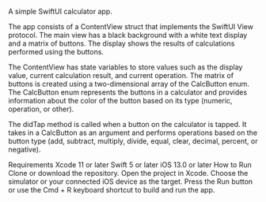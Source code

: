 
A simple SwiftUI calculator app.


The app consists of a ContentView struct that implements the SwiftUI View protocol. The main view has a black background with a white text display and a matrix of buttons. The display shows the results of calculations performed using the buttons.

The ContentView has state variables to store values such as the display value, current calculation result, and current operation. The matrix of buttons is created using a two-dimensional array of the CalcButton enum. The CalcButton enum represents the buttons in a calculator and provides information about the color of the button based on its type (numeric, operation, or other).

The didTap method is called when a button on the calculator is tapped. It takes in a CalcButton as an argument and performs operations based on the button type (add, subtract, multiply, divide, equal, clear, decimal, percent, or negative).

Requirements
Xcode 11 or later
Swift 5 or later
iOS 13.0 or later
How to Run
Clone or download the repository.
Open the project in Xcode.
Choose the simulator or your connected iOS device as the target.
Press the Run button or use the Cmd + R keyboard shortcut to build and run the app.
